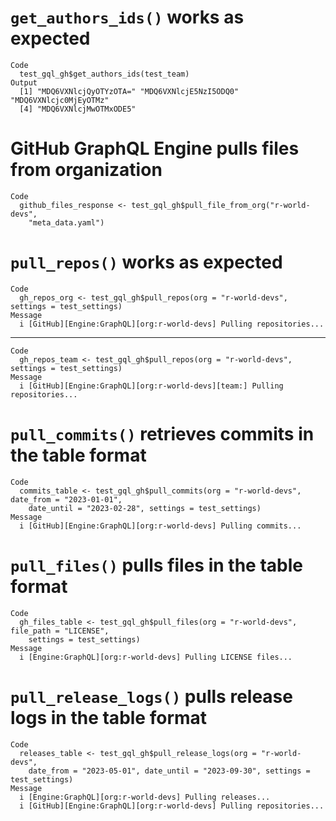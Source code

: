 # `get_authors_ids()` works as expected

    Code
      test_gql_gh$get_authors_ids(test_team)
    Output
      [1] "MDQ6VXNlcjQyOTYzOTA=" "MDQ6VXNlcjE5NzI5ODQ0" "MDQ6VXNlcjc0MjEyOTMz"
      [4] "MDQ6VXNlcjMwOTMxODE5"

# GitHub GraphQL Engine pulls files from organization

    Code
      github_files_response <- test_gql_gh$pull_file_from_org("r-world-devs",
        "meta_data.yaml")

# `pull_repos()` works as expected

    Code
      gh_repos_org <- test_gql_gh$pull_repos(org = "r-world-devs", settings = test_settings)
    Message
      i [GitHub][Engine:GraphQL][org:r-world-devs] Pulling repositories...

---

    Code
      gh_repos_team <- test_gql_gh$pull_repos(org = "r-world-devs", settings = test_settings)
    Message
      i [GitHub][Engine:GraphQL][org:r-world-devs][team:] Pulling repositories...

# `pull_commits()` retrieves commits in the table format

    Code
      commits_table <- test_gql_gh$pull_commits(org = "r-world-devs", date_from = "2023-01-01",
        date_until = "2023-02-28", settings = test_settings)
    Message
      i [GitHub][Engine:GraphQL][org:r-world-devs] Pulling commits...

# `pull_files()` pulls files in the table format

    Code
      gh_files_table <- test_gql_gh$pull_files(org = "r-world-devs", file_path = "LICENSE",
        settings = test_settings)
    Message
      i [Engine:GraphQL][org:r-world-devs] Pulling LICENSE files...

# `pull_release_logs()` pulls release logs in the table format

    Code
      releases_table <- test_gql_gh$pull_release_logs(org = "r-world-devs",
        date_from = "2023-05-01", date_until = "2023-09-30", settings = test_settings)
    Message
      i [Engine:GraphQL][org:r-world-devs] Pulling releases...
      i [GitHub][Engine:GraphQL][org:r-world-devs] Pulling repositories...

